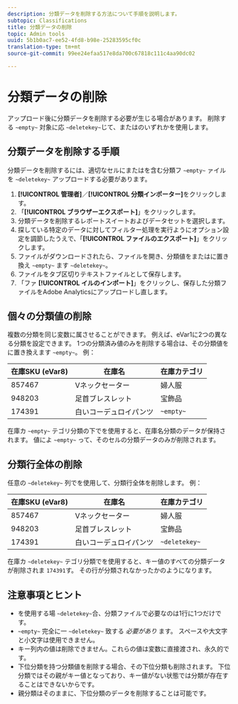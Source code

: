 ```yaml
---
description: 分類データを削除する方法について手順を説明します。
subtopic: Classifications
title: 分類データの削除
topic: Admin tools
uuid: 5b1b0ac7-ee52-4fd8-b98e-25283595cf0c
translation-type: tm+mt
source-git-commit: 99ee24efaa517e8da700c67818c111c4aa90dc02

---
```



# 分類データの削除

アップロード後に分類データを削除する必要が生じる場合があります。 削除する `~empty~` 対象に応 `~deletekey~`じて、またはのいずれかを使用します。

## 分類データを削除する手順

分類データを削除するには、適切なセルにまたはを含む分類フ `~empty~` ァイルを `~deletekey~` アップロードする必要があります。

1. **[!UICONTROL 管理者]**／**[!UICONTROL 分類インポーター]**&#x200B;をクリックします。
1. 「**[!UICONTROL ブラウザーエクスポート]**」をクリックします。
1. 分類データを削除するレポートスイートおよびデータセットを選択します。
1. 探している特定のデータに対してフィルター処理を実行ようにオプション設定を調節したうえで、「**[!UICONTROL ファイルのエクスポート]**」をクリックします。
1. ファイルがダウンロードされたら、ファイルを開き、分類値をまたはに置き換え `~empty~` ます `~deletekey~`。
1. ファイルをタブ区切りテキストファイルとして保存します。
1. 「ファ **[!UICONTROL イルのインポート]**」をクリックし、保存した分類ファイルをAdobe Analyticsにアップロードし直します。

## 個々の分類値の削除

複数の分類を同じ変数に属させることができます。 例えば、eVar1に2つの異なる分類を設定できます。 1つの分類済み値のみを削除する場合は、その分類値をに置き換えます `~empty~`。 例：

| 在庫SKU (eVar8) | 在庫名 | 在庫カテゴリ |
| --- | --- | --- |
| 857467 | Vネックセーター | 婦人服 |
| 948203 | 足首ブレスレット | 宝飾品 |
| 174391 | 白いコーデュロイパンツ | `~empty~` |

在庫カ `~empty~` テゴリ分類の下でを使用すると、在庫名分類のデータが保持されます。 値によ `~empty~` って、そのセルの分類データのみが削除されます。

## 分類行全体の削除

任意の `~deletekey~` 列でを使用して、分類行全体を削除します。 例：

| 在庫SKU (eVar8) | 在庫名 | 在庫カテゴリ |
| --- | --- | --- |
| 857467 | Vネックセーター | 婦人服 |
| 948203 | 足首ブレスレット | 宝飾品 |
| 174391 | 白いコーデュロイパンツ | `~deletekey~` |

在庫カ `~deletekey~` テゴリ分類でを使用すると、キー値のすべての分類データが削除されま `174391`す。 その行が分類されなかったかのようになります。

## 注意事項とヒント

* を使用する場 `~deletekey~`合、分類ファイルで必要なのは1行に1つだけです。
* `~empty~` 完全に一 `~deletekey~` 致する *必要があり* ます。 スペースや大文字と小文字は使用できません。
* キー列内の値は削除できません。これらの値は変数に直接渡され、永久的です。
* 下位分類を持つ分類値を削除する場合、その下位分類も削除されます。 下位分類ではその親がキー値となっており、キー値がない状態では分類が存在することはできないからです。
* 親分類はそのままに、下位分類のデータを削除することは可能です。
